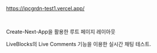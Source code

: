https://ipcgrdn-test1.vercel.app/

<br />

Create-Next-App을 활용한 루트 페이지 레이아웃 <br /> 

LiveBlocks의 Live Comments 기능을 이용한 실시간 채팅 테스트.
